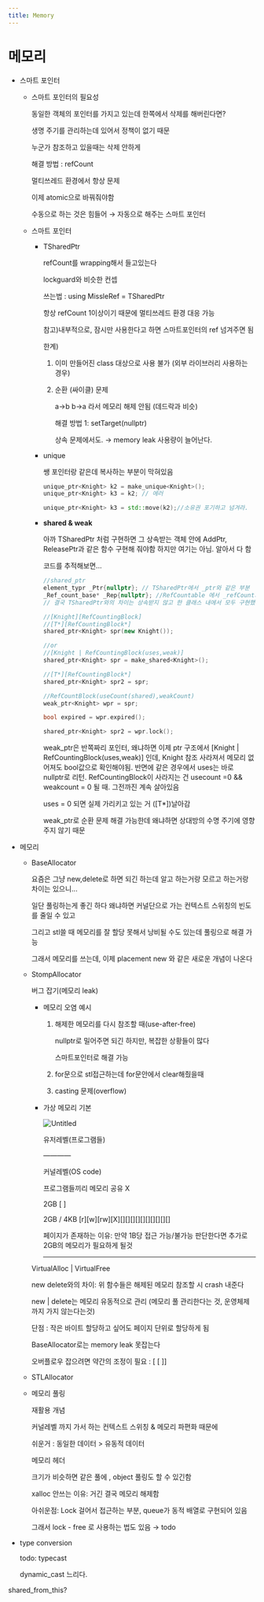 ```yaml
---
title: Memory
---
```

# 메모리

- 스마트 포인터
    - 스마트 포인터의 필요성
        
        동일한 객체의 포인터를 가지고 있는데 한쪽에서 삭제를 해버린다면?
        
        생명 주기를 관리하는데 있어서 정책이 없기 때문
        
        누군가 참조하고 있을때는 삭제 안하게
        
        해결 방법 : refCount
        
        멀티쓰레드 환경에서 항상 문제
        
        이제 atomic으로 바꿔줘야함
        
        수동으로 하는 것은 힘들어 → 자동으로 해주는 스마트 포인터
        
    - 스마트 포인터
        - TSharedPtr
            
            refCount를 wrapping해서 들고있는다
            
            lockguard와 비슷한 컨셉
            
            쓰는법 : using MissleRef = TSharedPtr<Missile>
            
            항상 refCount 1이상이기 때문에 멀티쓰레드 환경 대응 가능
            
            참고)내부적으로, 잠시만 사용한다고 하면 스마트포인터의 ref 넘겨주면 됨
            
            한계)
            
            1. 이미 만들어진 class 대상으로 사용 불가 (외부 라이브러리 사용하는 경우)
            2. 순환 (싸이클) 문제
                
                a→b b→a 라서 메모리 해제 안됨 (데드락과 비슷)
                
                해결 방법 1: setTarget(nullptr)
                
                상속 문제에서도. → memory leak 사용량이 늘어난다.
                
        - unique
            
            쌩 포인터랑 같은데 복사하는 부분이 막혀있음
            
            ```cpp
            unique_ptr<Knight> k2 = make_unique<Knight>();
            unique_ptr<Knight> k3 = k2; // 에러
            
            unique_ptr<Knight> k3 = std::move(k2);//소유권 포기하고 넘겨라.
            ```
            
        - **shared & weak**
            
            아까 TSharedPtr 처럼 구현하면 그 상속받는 객체 안에 AddPtr, ReleasePtr과 같은 함수 구현해 줘야함 하지만 여기는 아님. 알아서 다 함
            
            코드를 추적해보면...
            
            ```cpp
            //shared_ptr
            element_typr _Ptr{nullptr}; // TSharedPtr에서 _ptr와 같은 부분
            _Ref_count_base* _Rep{nullptr}; //RefCountable 에서 _refCount와 같은 부분
            // 결국 TSharedPtr와의 차이는 상속받지 않고 한 클래스 내에서 모두 구현했다는 부분
            
            //[Knight][RefCountingBlock]
            //[T*][RefCountingBlock*]
            shared_ptr<Knight> spr(new Knight());
            
            //or
            //[Knight | RefCountingBlock(uses,weak)]
            shared_ptr<Knight> spr = make_shared<Knight>();
            
            //[T*][RefCountingBlock*]
            shared_ptr<Knight> spr2 = spr;
            
            //RefCountBlock(useCount(shared),weakCount)
            weak_ptr<Knight> wpr = spr;
            
            bool expired = wpr.expired();
            
            shared_ptr<Knight> spr2 = wpr.lock();
            ```
            
            weak_ptr은 반쪽짜리 포인터, 왜냐하면 이제 ptr 구조에서 
            [Knight | RefCountingBlock(uses,weak)] 인데, Knight 참조 사라져서 메모리 없어져도 bool값으로 확인해야됨. 반면에 같은 경우에서 uses는 바로 nullptr로 리턴. RefCountingBlock이 사라지는 건 usecount =0 && weakcount = 0 될 때. 그전까진 계속 살아있음
            
            uses = 0 되면 실제 가리키고 있는 거 ([T*])날아감
            
            weak_ptr로 순환 문제 해결 가능한데 왜냐하면 상대방의 수명 주기에 영향 주지 않기 때문
            
- 메모리
    - BaseAllocator
        
        요즘은 그냥 new,delete로 하면 되긴 하는데 알고 하는거랑 모르고 하는거랑 차이는 있으니...
        
        일단 풀링하는게 좋긴 하다 왜냐하면 커널단으로 가는 컨텍스트 스위칭의 빈도를 줄일 수 있고
        
        그리고 stl쓸 때 메모리를 잘 할당 못해서 낭비될 수도 있는데 풀링으로 해결 가능
        
        그래서 메모리를 쓰는데, 이제 placement new 와 같은 새로운 개념이 나온다
        
    - StompAllocator
        
        버그 잡기(메모리 leak)
        
        - 메모리 오염 예시
            1. 해제한 메모리를 다시 참조할 때(use-after-free)
                
                nullptr로 밀어주면 되긴 하지만, 복잡한 상황들이 많다
                
                스마트포인터로 해결 가능
                
            2. for문으로 stl접근하는데 for문안에서 clear해줬을때
            3. casting 문제(overflow)
        - 가상 메모리 기본
            
            ![Untitled](/assets/Memory/Untitled.png)
            
            유저레벨(프로그램들)
            
            ————
            
            커널레벨(OS code)
            
            프로그램들끼리 메모리 공유 X
            
            2GB [                                      ]
            
            2GB / 4KB [r][w][rw][X][][][][][][][][][][]
            
            페이지가 존재하는 이유: 만약 1B당 접근 가능/불가능 판단한다면 추가로 2GB의 메모리가 필요하게 될것
            
            ---
            
        
        VirtualAlloc | VirtualFree
        
        new delete와의 차이: 위 함수들은 해제된 메모리 참조할 시 crash 내준다
        
        new | delete는 메모리 유동적으로 관리 (메모리 풀 관리한다는 것, 운영체제까지 가지 않는다는것)
        
        단점 : 작은 바이트 할당하고 싶어도 페이지 단위로 할당하게 됨 
        
        BaseAllocator로는 memory leak 못잡는다
        
        오버플로우 잡으려면 약간의 조정이 필요 : [                     [      ]]
        
    - STLAllocator
        
        
    - 메모리 풀링
        
        재활용 개념
        
        커널레벨 까지 가서 하는 컨텍스트 스위칭 & 메모리 파편화 때문에
        
        쉬운거 : 동일한 데이터 > 유동적 데이터
        
        메모리 헤더
        
        크기가 비슷하면 같은 풀에 , object 풀링도 할 수 있긴함
        
        xalloc 안쓰는 이유: 거긴 결국 메모리 해제함
        
        아쉬운점: Lock 걸어서 접근하는 부분, queue가 동적 배열로 구현되어 있음
        
        그래서 lock - free 로 사용하는 법도 있음 → todo
        
- type conversion
    
    todo:  typecast
    
    dynamic_cast 느리다.
    

shared_from_this?